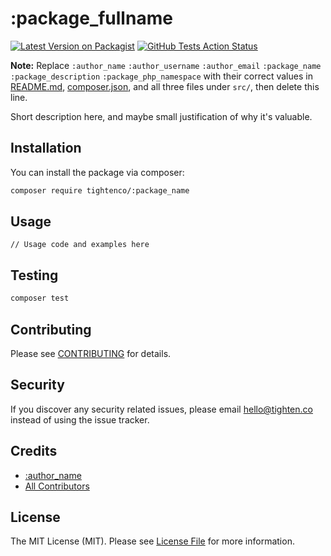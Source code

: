 # :package_fullname

[![Latest Version on Packagist](https://img.shields.io/packagist/v/tightenco/:package_name.svg?style=flat-square)](https://packagist.org/packages/tightenco/:package_name)
[![GitHub Tests Action Status](https://img.shields.io/github/actions/workflow/status/tighten/:package_name/.github/tests.yml?branch=main&label=tests)](https://github.com/tighten/:package_name/actions?query=workflow%3Arun-tests+branch%3Amain)

**Note:** Replace ```:author_name``` ```:author_username``` ```:author_email``` ```:package_name``` ```:package_description``` ```:package_php_namespace``` with their correct values in [README.md](README.md), [composer.json](composer.json), and all three files under `src/`, then delete this line.

Short description here, and maybe small justification of why it's valuable.

## Installation

You can install the package via composer:

```bash
composer require tightenco/:package_name
```

## Usage

```
// Usage code and examples here
```

## Testing

```bash
composer test
```

## Contributing

Please see [CONTRIBUTING](CONTRIBUTING.md) for details.

## Security

If you discover any security related issues, please email hello@tighten.co instead of using the issue tracker.

## Credits

- [:author_name](https://github.com/:author_username)
- [All Contributors](../../contributors)

## License

The MIT License (MIT). Please see [License File](LICENSE.md) for more information.
